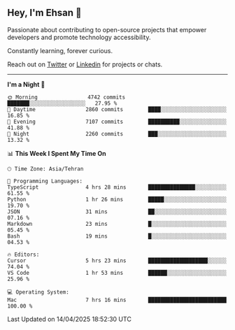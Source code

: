 ## Hey, I'm Ehsan 👋
<!-- <img src="https://user-images.githubusercontent.com/1303154/88677602-1635ba80-d120-11ea-84d8-d263ba5fc3c0.gif" width="20px" alt="hi"> -->
 Passionate about contributing to open-source projects that empower developers and promote technology accessibility.

 Constantly learning, forever curious.
<!-- My major stack in Front-End development is Angular and Laravel but not limited to that. -->
<!-- My preferred Database is MongoDB -->
<!-- Aspiring Developer(focused on FrontEnd) which interested in the assembly programming lang. -->

<!-- - 🔭 I’m currently working on [Komodoro](https://komodoro.io), [fullestStack](https://github.com/neekware/FullestStack) and [PlotSet](http://plotset.com/). -->
<!-- - 📒 Getting Started with C++ Programming Language. -->
<!-- 🌱 I’m currently learning something. -->
<!-- - 😄 I enjoy Python, C/C++ and assembly -->

<!-- **📫 How to reach me:** -->

Reach out on [Twitter](https://twitter.com/ehsanghaffarii) or [Linkedin](https://www.linkedin.com/in/ehsanghaffarii) for projects or chats.

-------------

<!-- [![twitter](https://img.shields.io/twitter/url?color=blue&label=twitter&logo=twitter&style=plastic&url=https%3A%2F%2Ftwitter.com%2Fehsanghaffar%2Ffollow)](https://twitter.com/ehsanghaffar) -->
<!-- [![Instagram](https://img.shields.io/badge/Instagram%20Page-Follow-E4405F?logo=instagram)](https://www.instagram.com/ehsanghaffarii) -->
<!-- [![LinkedIn](https://img.shields.io/badge/LinkedIn-Follow-0077B5?logo=linkedin)](https://www.linkedin.com/in/ehsanghaffarii) -->

<!-- [![wakatime](https://wakatime.com/badge/user/f0b0dc2d-d692-4e9a-a6ed-667b80d7dd34.svg)](https://wakatime.com/@ehsandev)
![](https://komarev.com/ghpvc/?username=ehsanghaffar) -->

<!-- #### 💾 Which technology I know?

[![TypeScript](https://badgen.net/badge/icon/typescript?icon=typescript&label)](https://typescriptlang.org)
![JavaScript](https://img.shields.io/badge/javascript-%23323330.svg?style=flat-squire&logo=javascript&logoColor=%23F7DF1E)
![Angular](https://img.shields.io/badge/angular-%23DD0031.svg?style=flat-squire&logo=angular&logoColor=white)
![Aurelia](https://img.shields.io/badge/aurelia-%23ED2B88.svg?style=flat-squire&logo=aurelia&logoColor=fff) -->

 
<!-- ![ehsanghaffar's Stats](https://github-readme-stats.vercel.app/api?username=ehsanghaffar&theme=vue-dark&show_icons=true&hide_border=false&count_private=true) -->


<!-- ![ehsanghaffar's Top Languages](https://github-readme-stats.vercel.app/api/top-langs/?username=ehsanghaffar&hide=html,blade,handlebars,php,css&theme=vue-dark&show_icons=true&hide_border=false&layout=compact) -->


<!--START_SECTION:waka-->
**I'm a Night 🦉** 

```text
🌞 Morning                4742 commits        ███████░░░░░░░░░░░░░░░░░░   27.95 % 
🌆 Daytime                2860 commits        ████░░░░░░░░░░░░░░░░░░░░░   16.85 % 
🌃 Evening                7107 commits        ██████████░░░░░░░░░░░░░░░   41.88 % 
🌙 Night                  2260 commits        ███░░░░░░░░░░░░░░░░░░░░░░   13.32 % 
```


📊 **This Week I Spent My Time On** 

```text
🕑︎ Time Zone: Asia/Tehran

💬 Programming Languages: 
TypeScript               4 hrs 28 mins       ███████████████░░░░░░░░░░   61.55 % 
Python                   1 hr 26 mins        █████░░░░░░░░░░░░░░░░░░░░   19.70 % 
JSON                     31 mins             ██░░░░░░░░░░░░░░░░░░░░░░░   07.16 % 
Markdown                 23 mins             █░░░░░░░░░░░░░░░░░░░░░░░░   05.45 % 
Bash                     19 mins             █░░░░░░░░░░░░░░░░░░░░░░░░   04.53 % 

🔥 Editors: 
Cursor                   5 hrs 23 mins       ███████████████████░░░░░░   74.04 % 
VS Code                  1 hr 53 mins        ██████░░░░░░░░░░░░░░░░░░░   25.96 % 

💻 Operating System: 
Mac                      7 hrs 16 mins       █████████████████████████   100.00 % 
```


 Last Updated on 14/04/2025 18:52:30 UTC
<!--END_SECTION:waka-->
